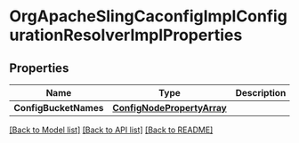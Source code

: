 # OrgApacheSlingCaconfigImplConfigurationResolverImplProperties

## Properties
Name | Type | Description | Notes
------------ | ------------- | ------------- | -------------
**ConfigBucketNames** | [**ConfigNodePropertyArray**](configNodePropertyArray.md) |  | [optional] 

[[Back to Model list]](../README.md#documentation-for-models) [[Back to API list]](../README.md#documentation-for-api-endpoints) [[Back to README]](../README.md)



